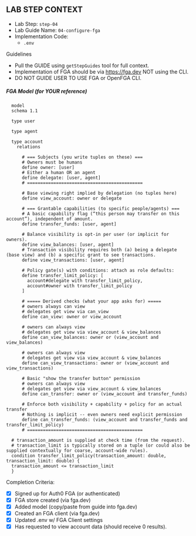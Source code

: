 ## LAB STEP CONTEXT
- Lab Step: `step-04`
- Lab Guide Name: `04-configure-fga`
- Implementation Code:
  - `.env`

Guidelines
- Pull the GUIDE using `getStepGuides` tool for full context.
- Implementation of FGA should be via https://fga.dev NOT using the CLI.
- DO NOT GUIDE USER TO USE FGA or OpenFGA CLI.

##### FGA Model (for YOUR reference)
```
  model
  schema 1.1

  type user

  type agent

  type account
    relations

      # === Subjects (you write tuples on these) ===
      # Owners must be humans
      define owner: [user]
      # Either a human OR an agent
      define delegate: [user, agent]
      # ============================================

      # Base viewing right implied by delegation (no tuples here)
      define view_account: owner or delegate

      # === Grantable capabilities (to specific people/agents) ===
      # A basic capability flag (“this person may transfer on this account”), independent of amount.
      define transfer_funds: [user, agent]

      # Balance visibility is opt-in per user (or implicit for owners).
      define view_balances: [user, agent]
      # Transaction visibility requires both (a) being a delegate (base view) and (b) a specific grant to see transactions.
      define view_transactions: [user, agent]

      # Policy gate(s) with conditions: attach as role defaults:
      define transfer_limit_policy: [
        account#delegate with transfer_limit_policy,
        account#owner with transfer_limit_policy
      ]

      # ===== Derived checks (what your app asks for) =====
      # owners always can view
      # delegates get view via can_view
      define can_view: owner or view_account

      # owners can always view
      # delegates get view via view_account & view_balances
      define can_view_balances: owner or (view_account and view_balances)

      # owners can always view
      # delegates get view via view_account & view_balances
      define can_view_transactions: owner or (view_account and view_transactions)

      # Basic "show the transfer button" permission
      # owners can always view
      # delegates get view via view_account & view_balances
      define can_transfer: owner or (view_account and transfer_funds)

      # Enforce both visibility + capability + policy for an actual transfer
      # Nothing is implicit -- even owners need explicit permission
      define can_transfer_funds: (view_account and transfer_funds and transfer_limit_policy)
      # ============================================

  # transaction_amount is supplied at check time (from the request).
  # transaction_limit is typically stored on a tuple (or could also be supplied contextually for coarse, account-wide rules).
  condition transfer_limit_policy(transaction_amount: double, transaction_limit: double) {
  transaction_amount <= transaction_limit
  }
```

Completion Criteria:
- [x] Signed up for Auth0 FGA (or authenticated)
- [x] FGA store created (via fga.dev)
- [x] Added model (copy/paste from guide into fga.dev)
- [x] Created an FGA client (via fga.dev)
- [x] Updated .env w/ FGA Client settings
- [x] Has requested to view account data (should receive 0 results).
